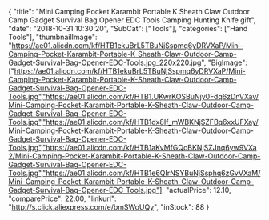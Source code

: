 {
	"title": "Mini Camping Pocket Karambit Portable K Sheath Claw Outdoor Camp Gadget Survival Bag Opener EDC Tools Camping Hunting Knife gift",
	"date": "2018-10-31 10:30:20",
	"SubCat": ["Tools"],
	"categories": ["Hand Tools"],
	"thumbnailImage": "https://ae01.alicdn.com/kf/HTB1ekuBrL5TBuNjSspmq6yDRVXaP/Mini-Camping-Pocket-Karambit-Portable-K-Sheath-Claw-Outdoor-Camp-Gadget-Survival-Bag-Opener-EDC-Tools.jpg_220x220.jpg",
	"BigImage": ["https://ae01.alicdn.com/kf/HTB1ekuBrL5TBuNjSspmq6yDRVXaP/Mini-Camping-Pocket-Karambit-Portable-K-Sheath-Claw-Outdoor-Camp-Gadget-Survival-Bag-Opener-EDC-Tools.jpg","https://ae01.alicdn.com/kf/HTB1.UKwrKOSBuNjy0Fdq6zDnVXav/Mini-Camping-Pocket-Karambit-Portable-K-Sheath-Claw-Outdoor-Camp-Gadget-Survival-Bag-Opener-EDC-Tools.jpg","https://ae01.alicdn.com/kf/HTB1dx8If_mWBKNjSZFBq6xxUFXay/Mini-Camping-Pocket-Karambit-Portable-K-Sheath-Claw-Outdoor-Camp-Gadget-Survival-Bag-Opener-EDC-Tools.jpg","https://ae01.alicdn.com/kf/HTB1aKvMfGQoBKNjSZJnq6yw9VXa2/Mini-Camping-Pocket-Karambit-Portable-K-Sheath-Claw-Outdoor-Camp-Gadget-Survival-Bag-Opener-EDC-Tools.jpg","https://ae01.alicdn.com/kf/HTB1e6QIrNSYBuNjSsphq6zGvVXaM/Mini-Camping-Pocket-Karambit-Portable-K-Sheath-Claw-Outdoor-Camp-Gadget-Survival-Bag-Opener-EDC-Tools.jpg"],
	"actualPrice": 12.10,
	"comparePrice": 22.00,
	"linkurl": "http://s.click.aliexpress.com/e/bmSWoUQy",
	"inStock": 88
}
